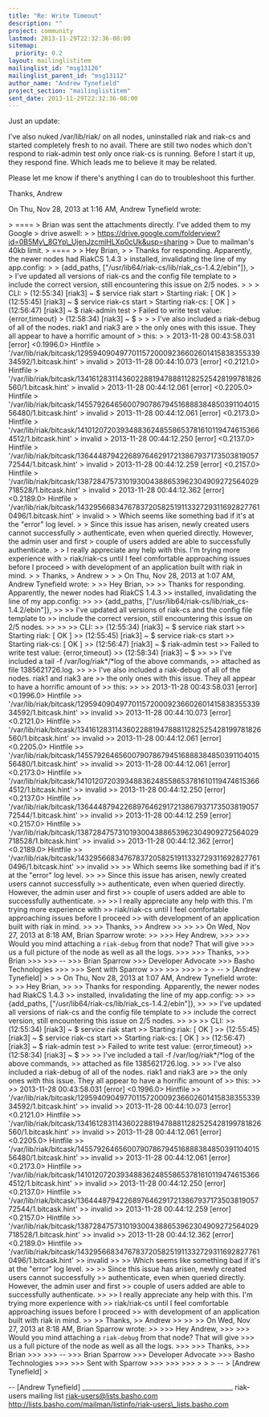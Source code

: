 ```yaml
---
title: "Re: Write Timeout"
description: ""
project: community
lastmod: 2013-11-29T22:32:36-08:00
sitemap:
  priority: 0.2
layout: mailinglistitem
mailinglist_id: "msg13126"
mailinglist_parent_id: "msg13112"
author_name: "Andrew Tynefield"
project_section: "mailinglistitem"
sent_date: 2013-11-29T22:32:36-08:00
---
```



Just an update:

I've also nuked /var/lib/riak/ on all nodes, uninstalled riak and riak-cs
and started completely fresh to no avail. There are still two nodes which
don't respond to riak-admin test only once riak-cs is running. Before I
start it up, they respond fine. Which leads me to believe it may be
related.

Please let me know if there's anything I can do to troubleshoot this
further.

Thanks,
Andrew


On Thu, Nov 28, 2013 at 1:16 AM, Andrew Tynefield wrote:

&gt; ====
&gt; Brian was sent the attachments directly. I've added them to my Google
&gt; drive aswell:
&gt;
&gt; https://drive.google.com/folderview?id=0B5My\_8GYp\_UjenJzcmlHLXp0cUk&usp=sharing
&gt; Due to mailman's 40kb limit.
&gt; ====
&gt;
&gt; Hey Brian,
&gt;
&gt; Thanks for responding. Apparently, the newer nodes had RiakCS 1.4.3
&gt; installed, invalidating the line of my app.config:
&gt;
&gt; {add\_paths, ["/usr/lib64/riak-cs/lib/riak\_cs-1.4.2/ebin"]},
&gt;
&gt; I've updated all versions of riak-cs and the config file template to
&gt; include the correct version, still encountering this issue on 2/5 nodes.
&gt;
&gt;
&gt; CLI:
&gt; (12:55:34) [riak3] ~ $ service riak start
&gt; Starting riak: [ OK ]
&gt; (12:55:45) [riak3] ~ $ service riak-cs start
&gt; Starting riak-cs: [ OK ]
&gt; (12:56:47) [riak3] ~ $ riak-admin test
&gt; Failed to write test value: {error,timeout}
&gt; (12:58:34) [riak3] ~ $
&gt;
&gt;
&gt; I've also included a riak-debug of all of the nodes. riak1 and riak3 are
&gt; the only ones with this issue. They all appear to have a horrific amount of
&gt; this:
&gt;
&gt; 2013-11-28 00:43:58.031 [error] &lt;0.1996.0&gt; Hintfile
&gt; '/var/lib/riak/bitcask/1295940904977011572000923660260141583835533934592/1.bitcask.hint'
&gt; invalid
&gt; 2013-11-28 00:44:10.073 [error] &lt;0.2121.0&gt; Hintfile
&gt; '/var/lib/riak/bitcask/1341612831143602288194788811282525428199781826560/1.bitcask.hint'
&gt; invalid
&gt; 2013-11-28 00:44:12.061 [error] &lt;0.2205.0&gt; Hintfile
&gt; '/var/lib/riak/bitcask/1455792646560079078679451688838485039110401556480/1.bitcask.hint'
&gt; invalid
&gt; 2013-11-28 00:44:12.061 [error] &lt;0.2173.0&gt; Hintfile
&gt; '/var/lib/riak/bitcask/1410120720393488362485586537816101194746153664512/1.bitcask.hint'
&gt; invalid
&gt; 2013-11-28 00:44:12.250 [error] &lt;0.2137.0&gt; Hintfile
&gt; '/var/lib/riak/bitcask/1364448794226897646291721386793717350381905772544/1.bitcask.hint'
&gt; invalid
&gt; 2013-11-28 00:44:12.259 [error] &lt;0.2157.0&gt; Hintfile
&gt; '/var/lib/riak/bitcask/1387284757310193004388653962304909272564029718528/1.bitcask.hint'
&gt; invalid
&gt; 2013-11-28 00:44:12.362 [error] &lt;0.2189.0&gt; Hintfile
&gt; '/var/lib/riak/bitcask/1432956683476783720582519113327293116928277610496/1.bitcask.hint'
&gt; invalid
&gt;
&gt; Which seems like something bad if it's at the "error" log level.
&gt;
&gt; Since this issue has arisen, newly created users cannot successfully
&gt; authenticate, even when queried directly. However, the admin user and first
&gt; couple of users added are able to successfully authenticate.
&gt;
&gt; I really appreciate any help with this. I'm trying more experience with
&gt; riak/riak-cs until I feel comfortable approaching issues before I proceed
&gt; with development of an application built with riak in mind.
&gt;
&gt; Thanks,
&gt; Andrew
&gt;
&gt;
&gt; On Thu, Nov 28, 2013 at 1:07 AM, Andrew Tynefield wrote:
&gt;
&gt;&gt; Hey Brian,
&gt;&gt;
&gt;&gt; Thanks for responding. Apparently, the newer nodes had RiakCS 1.4.3
&gt;&gt; installed, invalidating the line of my app.config:
&gt;&gt;
&gt;&gt; {add\_paths, ["/usr/lib64/riak-cs/lib/riak\_cs-1.4.2/ebin"]},
&gt;&gt;
&gt;&gt; I've updated all versions of riak-cs and the config file template to
&gt;&gt; include the correct version, still encountering this issue on 2/5 nodes.
&gt;&gt;
&gt;&gt;
&gt;&gt; CLI:
&gt;&gt; (12:55:34) [riak3] ~ $ service riak start
&gt;&gt; Starting riak: [ OK ]
&gt;&gt; (12:55:45) [riak3] ~ $ service riak-cs start
&gt;&gt; Starting riak-cs: [ OK ]
&gt;&gt; (12:56:47) [riak3] ~ $ riak-admin test
&gt;&gt; Failed to write test value: {error,timeout}
&gt;&gt; (12:58:34) [riak3] ~ $
&gt;&gt;
&gt;&gt; I've included a tail -f /var/log/riak\*/\*log of the above commands,
&gt;&gt; attached as file 1385621726.log.
&gt;&gt;
&gt;&gt; I've also included a riak-debug of all of the nodes. riak1 and riak3 are
&gt;&gt; the only ones with this issue. They all appear to have a horrific amount of
&gt;&gt; this:
&gt;&gt;
&gt;&gt; 2013-11-28 00:43:58.031 [error] &lt;0.1996.0&gt; Hintfile
&gt;&gt; '/var/lib/riak/bitcask/1295940904977011572000923660260141583835533934592/1.bitcask.hint'
&gt;&gt; invalid
&gt;&gt; 2013-11-28 00:44:10.073 [error] &lt;0.2121.0&gt; Hintfile
&gt;&gt; '/var/lib/riak/bitcask/1341612831143602288194788811282525428199781826560/1.bitcask.hint'
&gt;&gt; invalid
&gt;&gt; 2013-11-28 00:44:12.061 [error] &lt;0.2205.0&gt; Hintfile
&gt;&gt; '/var/lib/riak/bitcask/1455792646560079078679451688838485039110401556480/1.bitcask.hint'
&gt;&gt; invalid
&gt;&gt; 2013-11-28 00:44:12.061 [error] &lt;0.2173.0&gt; Hintfile
&gt;&gt; '/var/lib/riak/bitcask/1410120720393488362485586537816101194746153664512/1.bitcask.hint'
&gt;&gt; invalid
&gt;&gt; 2013-11-28 00:44:12.250 [error] &lt;0.2137.0&gt; Hintfile
&gt;&gt; '/var/lib/riak/bitcask/1364448794226897646291721386793717350381905772544/1.bitcask.hint'
&gt;&gt; invalid
&gt;&gt; 2013-11-28 00:44:12.259 [error] &lt;0.2157.0&gt; Hintfile
&gt;&gt; '/var/lib/riak/bitcask/1387284757310193004388653962304909272564029718528/1.bitcask.hint'
&gt;&gt; invalid
&gt;&gt; 2013-11-28 00:44:12.362 [error] &lt;0.2189.0&gt; Hintfile
&gt;&gt; '/var/lib/riak/bitcask/1432956683476783720582519113327293116928277610496/1.bitcask.hint'
&gt;&gt; invalid
&gt;&gt;
&gt;&gt; Which seems like something bad if it's at the "error" log level.
&gt;&gt;
&gt;&gt; Since this issue has arisen, newly created users cannot successfully
&gt;&gt; authenticate, even when queried directly. However, the admin user and first
&gt;&gt; couple of users added are able to successfully authenticate.
&gt;&gt;
&gt;&gt; I really appreciate any help with this. I'm trying more experience with
&gt;&gt; riak/riak-cs until I feel comfortable approaching issues before I proceed
&gt;&gt; with development of an application built with riak in mind.
&gt;&gt;
&gt;&gt; Thanks,
&gt;&gt; Andrew
&gt;&gt;
&gt;&gt;
&gt;&gt; On Wed, Nov 27, 2013 at 8:18 AM, Brian Sparrow wrote:
&gt;&gt;
&gt;&gt;&gt; Hey Andrew,
&gt;&gt;&gt;
&gt;&gt;&gt; Would you mind attaching a `riak-debug` from that node? That will give
&gt;&gt;&gt; us a full picture of the node as well as all the logs.
&gt;&gt;&gt;
&gt;&gt;&gt; Thanks,
&gt;&gt;&gt; Brian
&gt;&gt;&gt;
&gt;&gt;&gt; --
&gt;&gt;&gt; Brian Sparrow
&gt;&gt;&gt; Developer Advocate
&gt;&gt;&gt; Basho Technologies
&gt;&gt;&gt;
&gt;&gt;&gt; Sent with Sparrow 
&gt;&gt;&gt;
&gt;&gt;&gt;
&gt;&gt;&gt;
&gt;
&gt;
&gt; --
&gt; [Andrew Tynefield]
&gt;
&gt;
&gt; On Thu, Nov 28, 2013 at 1:07 AM, Andrew Tynefield wrote:
&gt;
&gt;&gt; Hey Brian,
&gt;&gt;
&gt;&gt; Thanks for responding. Apparently, the newer nodes had RiakCS 1.4.3
&gt;&gt; installed, invalidating the line of my app.config:
&gt;&gt;
&gt;&gt; {add\_paths, ["/usr/lib64/riak-cs/lib/riak\_cs-1.4.2/ebin"]},
&gt;&gt;
&gt;&gt; I've updated all versions of riak-cs and the config file template to
&gt;&gt; include the correct version, still encountering this issue on 2/5 nodes.
&gt;&gt;
&gt;&gt;
&gt;&gt; CLI:
&gt;&gt; (12:55:34) [riak3] ~ $ service riak start
&gt;&gt; Starting riak: [ OK ]
&gt;&gt; (12:55:45) [riak3] ~ $ service riak-cs start
&gt;&gt; Starting riak-cs: [ OK ]
&gt;&gt; (12:56:47) [riak3] ~ $ riak-admin test
&gt;&gt; Failed to write test value: {error,timeout}
&gt;&gt; (12:58:34) [riak3] ~ $
&gt;&gt;
&gt;&gt; I've included a tail -f /var/log/riak\*/\*log of the above commands,
&gt;&gt; attached as file 1385621726.log.
&gt;&gt;
&gt;&gt; I've also included a riak-debug of all of the nodes. riak1 and riak3 are
&gt;&gt; the only ones with this issue. They all appear to have a horrific amount of
&gt;&gt; this:
&gt;&gt;
&gt;&gt; 2013-11-28 00:43:58.031 [error] &lt;0.1996.0&gt; Hintfile
&gt;&gt; '/var/lib/riak/bitcask/1295940904977011572000923660260141583835533934592/1.bitcask.hint'
&gt;&gt; invalid
&gt;&gt; 2013-11-28 00:44:10.073 [error] &lt;0.2121.0&gt; Hintfile
&gt;&gt; '/var/lib/riak/bitcask/1341612831143602288194788811282525428199781826560/1.bitcask.hint'
&gt;&gt; invalid
&gt;&gt; 2013-11-28 00:44:12.061 [error] &lt;0.2205.0&gt; Hintfile
&gt;&gt; '/var/lib/riak/bitcask/1455792646560079078679451688838485039110401556480/1.bitcask.hint'
&gt;&gt; invalid
&gt;&gt; 2013-11-28 00:44:12.061 [error] &lt;0.2173.0&gt; Hintfile
&gt;&gt; '/var/lib/riak/bitcask/1410120720393488362485586537816101194746153664512/1.bitcask.hint'
&gt;&gt; invalid
&gt;&gt; 2013-11-28 00:44:12.250 [error] &lt;0.2137.0&gt; Hintfile
&gt;&gt; '/var/lib/riak/bitcask/1364448794226897646291721386793717350381905772544/1.bitcask.hint'
&gt;&gt; invalid
&gt;&gt; 2013-11-28 00:44:12.259 [error] &lt;0.2157.0&gt; Hintfile
&gt;&gt; '/var/lib/riak/bitcask/1387284757310193004388653962304909272564029718528/1.bitcask.hint'
&gt;&gt; invalid
&gt;&gt; 2013-11-28 00:44:12.362 [error] &lt;0.2189.0&gt; Hintfile
&gt;&gt; '/var/lib/riak/bitcask/1432956683476783720582519113327293116928277610496/1.bitcask.hint'
&gt;&gt; invalid
&gt;&gt;
&gt;&gt; Which seems like something bad if it's at the "error" log level.
&gt;&gt;
&gt;&gt; Since this issue has arisen, newly created users cannot successfully
&gt;&gt; authenticate, even when queried directly. However, the admin user and first
&gt;&gt; couple of users added are able to successfully authenticate.
&gt;&gt;
&gt;&gt; I really appreciate any help with this. I'm trying more experience with
&gt;&gt; riak/riak-cs until I feel comfortable approaching issues before I proceed
&gt;&gt; with development of an application built with riak in mind.
&gt;&gt;
&gt;&gt; Thanks,
&gt;&gt; Andrew
&gt;&gt;
&gt;&gt;
&gt;&gt; On Wed, Nov 27, 2013 at 8:18 AM, Brian Sparrow wrote:
&gt;&gt;
&gt;&gt;&gt; Hey Andrew,
&gt;&gt;&gt;
&gt;&gt;&gt; Would you mind attaching a `riak-debug` from that node? That will give
&gt;&gt;&gt; us a full picture of the node as well as all the logs.
&gt;&gt;&gt;
&gt;&gt;&gt; Thanks,
&gt;&gt;&gt; Brian
&gt;&gt;&gt;
&gt;&gt;&gt; --
&gt;&gt;&gt; Brian Sparrow
&gt;&gt;&gt; Developer Advocate
&gt;&gt;&gt; Basho Technologies
&gt;&gt;&gt;
&gt;&gt;&gt; Sent with Sparrow 
&gt;&gt;&gt;
&gt;&gt;&gt;
&gt;&gt;&gt;
&gt;
&gt;
&gt; --
&gt; [Andrew Tynefield]
&gt;



-- 
[Andrew Tynefield]
\_\_\_\_\_\_\_\_\_\_\_\_\_\_\_\_\_\_\_\_\_\_\_\_\_\_\_\_\_\_\_\_\_\_\_\_\_\_\_\_\_\_\_\_\_\_\_
riak-users mailing list
riak-users@lists.basho.com
http://lists.basho.com/mailman/listinfo/riak-users\_lists.basho.com


